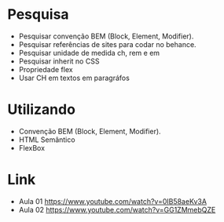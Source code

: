 # Pesquisa

- Pesquisar convenção BEM (Block, Element, Modifier).
- Pesquisar referências de sites para codar no behance.
- Pesquisar unidade de medida ch, rem e em
- Pesquisar inherit no CSS
- Propriedade flex
- Usar CH em textos em paragráfos


# Utilizando 

- Convenção BEM (Block, Element, Modifier).
- HTML Semântico
- FlexBox


# Link

- Aula  01 https://www.youtube.com/watch?v=0IB58aeKv3A
- Aula  02 https://www.youtube.com/watch?v=GG1ZMmebQZE